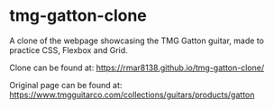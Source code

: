 # tmg-gatton-clone
A clone of the webpage showcasing the TMG Gatton guitar, made to practice CSS, Flexbox and Grid.

Clone can be found at: https://rmar8138.github.io/tmg-gatton-clone/

Original page can be found at: https://www.tmgguitarco.com/collections/guitars/products/gatton
